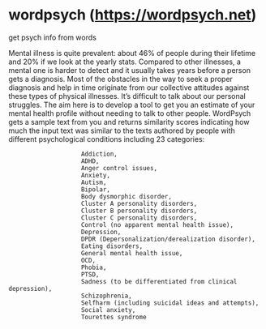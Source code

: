 # wordpsych (https://wordpsych.net)
get psych info from words

Mental illness is quite prevalent: about 46% of people during their lifetime and 20% if we look at the yearly stats. Compared to other illnesses, a mental one is harder to detect and it usually takes years before a person gets a diagnosis. Most of the obstacles in the way to seek a proper diagnosis and help in time originate from our collective attitudes against these types of physical illnesses. It’s difficult to talk about our personal struggles. The aim here is to develop a tool to get you an estimate of your mental health profile without needing to talk to other people. WordPsych gets a sample text from you and returns similarity scores indicating how much the input text was similar to the texts authored by people with different psychological conditions including 23 categories: 

                        Addiction,
                        ADHD,
                        Anger control issues,
                        Anxiety,
                        Autism,
                        Bipolar,
                        Body dysmorphic disorder,
                        Cluster A personality disorders,
                        Cluster B personality disorders,
                        Cluster C personality disorders,
                        Control (no apparent mental health issue),
                        Depression,
                        DPDR (Depersonalization/derealization disorder),
                        Eating disorders,
                        General mental health issue,
                        OCD,
                        Phobia,
                        PTSD,
                        Sadness (to be differentiated from clinical depression),
                        Schizophrenia,
                        Selfharm (including suicidal ideas and attempts),
                        Social anxiety,
                        Tourettes syndrome


